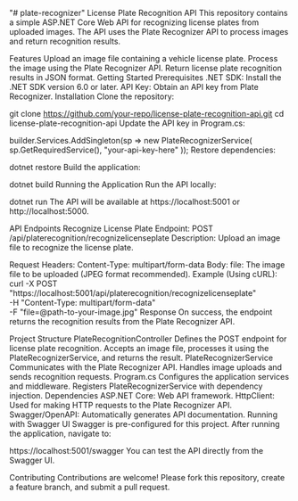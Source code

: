 "# plate-recognizer"
License Plate Recognition API
This repository contains a simple ASP.NET Core Web API for recognizing license plates from uploaded images. The API uses the Plate Recognizer API to process images and return recognition results.

Features
Upload an image file containing a vehicle license plate.
Process the image using the Plate Recognizer API.
Return license plate recognition results in JSON format.
Getting Started
Prerequisites
.NET SDK: Install the .NET SDK version 6.0 or later.
API Key: Obtain an API key from Plate Recognizer.
Installation
Clone the repository:

git clone https://github.com/your-repo/license-plate-recognition-api.git
cd license-plate-recognition-api
Update the API key in Program.cs:

builder.Services.AddSingleton(sp => new PlateRecognizerService(
sp.GetRequiredService<HttpClient>(),
"your-api-key-here"
));
Restore dependencies:

dotnet restore
Build the application:

dotnet build
Running the Application
Run the API locally:

dotnet run
The API will be available at https://localhost:5001 or http://localhost:5000.

API Endpoints
Recognize License Plate
Endpoint: POST /api/platerecognition/recognizelicenseplate
Description: Upload an image file to recognize the license plate.

Request
Headers:
Content-Type: multipart/form-data
Body:
file: The image file to be uploaded (JPEG format recommended).
Example (Using cURL):
curl -X POST "https://localhost:5001/api/platerecognition/recognizelicenseplate" \
-H "Content-Type: multipart/form-data" \
-F "file=@path-to-your-image.jpg"
Response
On success, the endpoint returns the recognition results from the Plate Recognizer API.

Project Structure
PlateRecognitionController
Defines the POST endpoint for license plate recognition.
Accepts an image file, processes it using the PlateRecognizerService, and returns the result.
PlateRecognizerService
Communicates with the Plate Recognizer API.
Handles image uploads and sends recognition requests.
Program.cs
Configures the application services and middleware.
Registers PlateRecognizerService with dependency injection.
Dependencies
ASP.NET Core: Web API framework.
HttpClient: Used for making HTTP requests to the Plate Recognizer API.
Swagger/OpenAPI: Automatically generates API documentation.
Running with Swagger UI
Swagger is pre-configured for this project. After running the application, navigate to:

https://localhost:5001/swagger
You can test the API directly from the Swagger UI.

Contributing
Contributions are welcome! Please fork this repository, create a feature branch, and submit a pull request.
